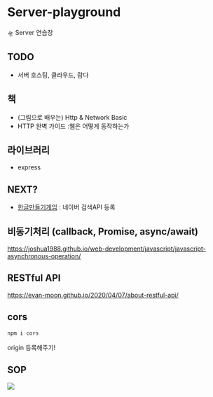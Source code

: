 # Server-playground

🛸 Server 연습장

## TODO

- 서버 호스팅, 클라우드, 람다

## 책

- (그림으로 배우는) Http & Network Basic
- HTTP 완벽 가이드 :웹은 어떻게 동작하는가

## 라이브러리

- express

## NEXT?

- [한글만들기게임](https://github.com/taenykim/hangul-word-game) : 네이버 검색API 등록

## 비동기처리 (callback, Promise, async/await)

<https://joshua1988.github.io/web-development/javascript/javascript-asynchronous-operation/>

## RESTful API

<https://evan-moon.github.io/2020/04/07/about-restful-api/>

## cors

```bash
npm i cors
```

origin 등록해주기!

## SOP

![](https://github.com/taenykim/taenykim_blog/raw/6f342ee44541e2342328d3faddfe891002b4f1df/content/blog/project/images/crossdomain2.png)
